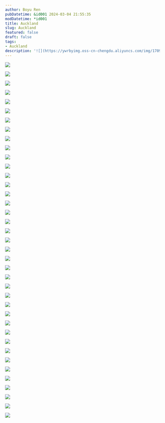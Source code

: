 ```yaml
---
author: Boyu Ren
pubDatetime: &id001 2024-03-04 21:55:35
modDatetime: *id001
title: Auckland
slug: Auckland
featured: false
draft: false
tags:
- Auckland
description: '![](https://ywrbyimg.oss-cn-chengdu.aliyuncs.com/img/1709543365750.jpg)'
---
```


![](https://ywrbyimg.oss-cn-chengdu.aliyuncs.com/img/1709543365750.jpg)

![](https://ywrbyimg.oss-cn-chengdu.aliyuncs.com/img/1709543365756.jpg)

![](https://ywrbyimg.oss-cn-chengdu.aliyuncs.com/img/1709543365774.jpg)

![](https://ywrbyimg.oss-cn-chengdu.aliyuncs.com/img/1709543365768.jpg)

![](https://ywrbyimg.oss-cn-chengdu.aliyuncs.com/img/1709543365763.jpg)

![](https://ywrbyimg.oss-cn-chengdu.aliyuncs.com/img/1709543365742.jpg)

![](https://ywrbyimg.oss-cn-chengdu.aliyuncs.com/img/1709543365732.jpg)

![](https://ywrbyimg.oss-cn-chengdu.aliyuncs.com/img/1709543365722.jpg)

![](https://ywrbyimg.oss-cn-chengdu.aliyuncs.com/img/1709543365710.jpg)

![](https://ywrbyimg.oss-cn-chengdu.aliyuncs.com/img/1709543365701.jpg)

![](https://ywrbyimg.oss-cn-chengdu.aliyuncs.com/img/1709543365692.jpg)

![](https://ywrbyimg.oss-cn-chengdu.aliyuncs.com/img/1709543365680.jpg)

![](https://ywrbyimg.oss-cn-chengdu.aliyuncs.com/img/1709543365671.jpg)

![](https://ywrbyimg.oss-cn-chengdu.aliyuncs.com/img/1709543365662.jpg)

![](https://ywrbyimg.oss-cn-chengdu.aliyuncs.com/img/1709543365653.jpg)

![](https://ywrbyimg.oss-cn-chengdu.aliyuncs.com/img/1709543365644.jpg)

![](https://ywrbyimg.oss-cn-chengdu.aliyuncs.com/img/1709543365635.jpg)

![](https://ywrbyimg.oss-cn-chengdu.aliyuncs.com/img/1709543365626.jpg)

![](https://ywrbyimg.oss-cn-chengdu.aliyuncs.com/img/1709543365613.jpg)

![](https://ywrbyimg.oss-cn-chengdu.aliyuncs.com/img/1709543365604.jpg)

![](https://ywrbyimg.oss-cn-chengdu.aliyuncs.com/img/1709543365595.jpg)

![](https://ywrbyimg.oss-cn-chengdu.aliyuncs.com/img/1709543365586.jpg)

![](https://ywrbyimg.oss-cn-chengdu.aliyuncs.com/img/1709543365576.jpg)

![](https://ywrbyimg.oss-cn-chengdu.aliyuncs.com/img/1709543365565.jpg)

![](https://ywrbyimg.oss-cn-chengdu.aliyuncs.com/img/1709543365556.jpg)

![](https://ywrbyimg.oss-cn-chengdu.aliyuncs.com/img/1709543365548.jpg)

![](https://ywrbyimg.oss-cn-chengdu.aliyuncs.com/img/1709543365539.jpg)

![](https://ywrbyimg.oss-cn-chengdu.aliyuncs.com/img/1709543365531.jpg)

![](https://ywrbyimg.oss-cn-chengdu.aliyuncs.com/img/1709543365522.jpg)

![](https://ywrbyimg.oss-cn-chengdu.aliyuncs.com/img/1709542343784.jpg)

![](https://ywrbyimg.oss-cn-chengdu.aliyuncs.com/img/1709542343776.jpg)

![](https://ywrbyimg.oss-cn-chengdu.aliyuncs.com/img/1709542343768.jpg)

![](https://ywrbyimg.oss-cn-chengdu.aliyuncs.com/img/1709542343760.jpg)

![](https://ywrbyimg.oss-cn-chengdu.aliyuncs.com/img/1709542343752.jpg)

![](https://ywrbyimg.oss-cn-chengdu.aliyuncs.com/img/1709542343739.jpg)

![](https://ywrbyimg.oss-cn-chengdu.aliyuncs.com/img/1709542343732.jpg)

![](https://ywrbyimg.oss-cn-chengdu.aliyuncs.com/img/1709542343724.jpg)

![](https://ywrbyimg.oss-cn-chengdu.aliyuncs.com/img/1709542343716.jpg)

![](https://ywrbyimg.oss-cn-chengdu.aliyuncs.com/img/1709542343709.jpg)